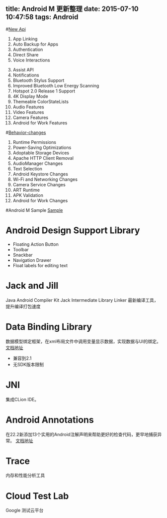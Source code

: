 title: Android M 更新整理
date: 2015-07-10 10:47:58
tags: Android
---
#[New Api](http://developer.android.com/preview/api-overview.html)
1. App Linking
2. Auto Backup for Apps
3. Authentication
3. Direct Share
3. Voice Interactions
<!-- more -->
3. Assist API
3. Notifications
3. Bluetooth Stylus Support
3. Improved Bluetooth Low Energy Scanning
3. Hotspot 2.0 Release 1 Support
3. 4K Display Mode
3. Themeable ColorStateLists
3. Audio Features
3. Video Features
3. Camera Features
3. Android for Work Features

#[Behavior-changes](http://developer.android.com/preview/behavior-changes.html)
1. Runtime Permissions
2. Power-Saving Optimizations
2. Adoptable Storage Devices
2. Apache HTTP Client Removal
2. AudioManager Changes
2. Text Selection
2. Android Keystore Changes
2. Wi-Fi and Networking Changes
2. Camera Service Changes
2. ART Runtime
2. APK Validation
2. Android for Work Changes

#Android M Sample
[Sample](http://developer.android.com/preview/samples.html)

# Android Design Support Library
* Floating Action Button
* Toolbar
* Snackbar
* Navigation Drawer
* Float labels for editing text

# Jack and Jill
Java Android Compiler Kit
Jack Intermediate Library Linker
最新编译工具，提升编译打包速度

# Data Binding Library
数据模型绑定框架，在xml布局文件中调用变量显示数据，实现数据与UI的绑定。
[文档地址](https://developer.android.com/tools/data-binding/guide.html)
* 兼容到2.1
* 无SDK版本限制

# JNI
集成CLion IDE。

# Android Annotations
在22.2新添加13个实用的Android注解声明来帮助更好的检查代码，更早地捕获异常。
[文档地址](http://tools.android.com/tech-docs/support-annotations)

# Trace
内存和性能分析工具

# Cloud Test Lab
Google 测试云平台

